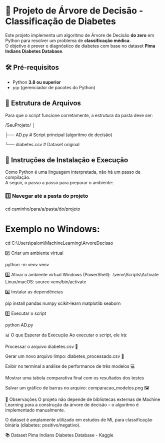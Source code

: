 # 🌳 Projeto de Árvore de Decisão - Classificação de Diabetes

Este projeto implementa um algoritmo de Árvore de Decisão **do zero** em Python para resolver um problema de **classificação médica**.  
O objetivo é prever o diagnóstico de diabetes com base no dataset **Pima Indians Diabetes Database**.

## 🛠️ Pré-requisitos

- Python **3.8 ou superior**
- `pip` (gerenciador de pacotes do Python)

## 📁 Estrutura de Arquivos

Para que o script funcione corretamente, a estrutura da pasta deve ser:

/SeuProjeto/
│

├── AD.py # Script principal (algoritmo de decisão)

└── diabetes.csv # Dataset original

## 🚀 Instruções de Instalação e Execução

Como Python é uma linguagem interpretada, não há um passo de compilação.  
A seguir, o passo a passo para preparar o ambiente:

### 1️⃣ Navegar até a pasta do projeto

cd caminho/para/a/pasta/do/projeto
# Exemplo no Windows:
cd C:\Users\palom\MachineLearning\ArvoreDecisao

2️⃣ Criar um ambiente virtual 

python -m venv venv

3️⃣ Ativar o ambiente virtual
Windows (PowerShell): .\venv\Scripts\Activate
Linux/macOS: source venv/bin/activate

4️⃣ Instalar as dependências

pip install pandas numpy scikit-learn matplotlib seaborn

5️⃣ Executar o script

python AD.py

📊 O que Esperar da Execução
Ao executar o script, ele irá:

Processar o arquivo diabetes.csv 🔄

Gerar um novo arquivo limpo: diabetes_processado.csv 💾

Exibir no terminal a análise de performance de três modelos 💻

Mostrar uma tabela comparativa final com os resultados dos testes

Salvar um gráfico de barras no arquivo: comparacao_modelos.png 🖼️

📌 Observações
O projeto não depende de bibliotecas externas de Machine Learning para a construção da árvore de decisão – o algoritmo é implementado manualmente.

O dataset é amplamente utilizado em estudos de ML para classificação binária (diabetes: positivo/negativo).

📚 Dataset
Pima Indians Diabetes Database - Kaggle




